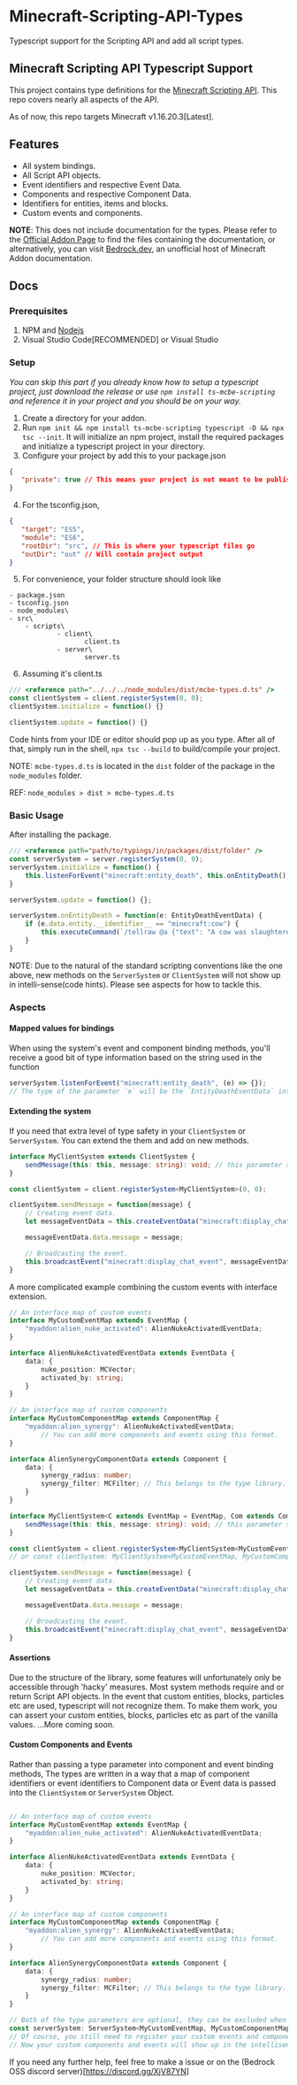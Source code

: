 # Minecraft-Scripting-API-Types
Typescript support for the Scripting API and add all script types.

## Minecraft Scripting API Typescript Support

This project contains type definitions for the [Minecraft Scripting API](https://www.minecraft.net/en-us/article/scripting-api-now-public-beta).  This repo covers nearly all aspects of the API.

As of now, this repo targets Minecraft v1.16.20.3[Latest].


## Features

 - All system bindings.
 - All Script API objects.
 - Event identifiers and respective Event Data.
 - Components and respective Component Data.
 - Identifiers for entities, items and blocks.
 - Custom events and components.

**NOTE**: This does not include documentation for the types. Please refer to the [Official Addon Page](https://www.minecraft.net/en-us/addons) to find the files containing the documentation, or alternatively, you can visit [Bedrock.dev](https://www.bedrock.dev), an unofficial host of Minecraft Addon documentation.
 
 ## Docs

### Prerequisites

 1. NPM and [Nodejs](https://nodejs.org)
 2. Visual Studio Code\[RECOMMENDED\] or Visual Studio
 
 ### Setup
 *You can skip this part if you already know how to setup a typescript project, just download the release or use `npm install ts-mcbe-scripting` and reference it in your project and you should be on your way.*

 1. Create a directory for your addon.
 2. Run `npm init && npm install ts-mcbe-scripting typescript -D && npx tsc --init`. It will initialize an npm project, install the required packages and initialize a typescript project in your directory.
 3. Configure your project by add this to your package.json
 ```JSON
{
    "private": true // This means your project is not meant to be published.
}
 ```
 4. For the tsconfig.json,
 ```json
{
    "target": "ES5",
    "module": "ES6",
    "rootDir": "src", // This is where your typescript files go
    "outDir": "out" // Will contain project output
}
 ```
 5. For convenience, your folder structure should look like
```
- package.json
- tsconfig.json
- node_modules\
- src\
    - scripts\
            - client\
                   client.ts
            - server\
                   server.ts
```
 6. Assuming it's client.ts
```typescript
/// <reference path="../../../node_modules/dist/mcbe-types.d.ts" />
const clientSystem = client.registerSystem(0, 0);
clientSystem.initialize = function() {}

clientSystem.update = function() {}
```
Code hints from your IDE or editor should pop up as you type.
After all of that, simply run in the shell, `npx tsc --build` to build/compile your project.

NOTE: `mcbe-types.d.ts` is located in the `dist` folder of the package in the `node_modules` folder.

REF: `node_modules > dist > mcbe-types.d.ts`

### Basic Usage
After installing the package.
```typescript
/// <reference path="path/to/typings/in/packages/dist/folder" />
const serverSystem = server.registerSystem(0, 0);
serverSystem.initialize = function() {
    this.listenForEvent("minecraft:entity_death", this.onEntityDeath();
}

serverSystem.update = function() {};

serverSystem.onEntityDeath = function(e: EntityDeathEventData) {
    if (e.data.entity.__identifier__ == "minecraft:cow") {
        this.executeCommand(`/tellraw @a {"text": "A cow was slaughtered in a cold blood.", "color": "red"}`, (e) => {});
    }
}
```

NOTE: Due to the natural of the standard scripting conventions like the one above, new methods on the `ServerSystem` or `ClientSystem` will not show up in intelli-sense(code hints). Please see aspects for how to tackle this.

### Aspects

#### Mapped values for bindings
When using the system's event and component binding methods, you'll receive a good bit of type information based on the string used in the function
```typescript
serverSystem.listenForEvent("minecraft:entity_death", (e) => {});
// The type of the parameter `e` will be the `EntityDeathEventData` interface.
```

#### Extending the system
If you need that extra level of type safety in your `ClientSystem` or `ServerSystem`. You can extend the them and add on new methods.

```typescript
interface MyClientSystem extends ClientSystem {
    sendMessage(this: this, message: string): void; // this parameter should be defined so you can use this in the sendMessage method.
}

const clientSystem = client.registerSystem<MyClientSystem>(0, 0);

clientSystem.sendMessage = function(message) {
    // Creating event data.
    let messageEventData = this.createEventData("minecraft:display_chat_event");

    messageEventData.data.message = message;

    // Broadcasting the event.
    this.broadcastEvent("minecraft:display_chat_event", messageEventData);
}
```

A more complicated example combining the custom events with interface extension.
```typescript
// An interface map of custom events
interface MyCustomEventMap extends EventMap {
	"myaddon:alien_nuke_activated": AlienNukeActivatedEventData;
}

interface AlienNukeActivatedEventData extends EventData {
	data: {
		nuke_position: MCVector;
		activated_by: string;
	}
}

// An interface map of custom components
interface MyCustomComponentMap extends ComponentMap {
	"myaddon:alien_synergy": AlienNukeActivatedEventData;
        // You can add more components and events using this format.
}

interface AlienSynergyComponentData extends Component {
	data: {
		synergy_radius: number;
		synergy_filter: MCFilter; // This belongs to the type library.
	}
}

interface MyClientSystem<C extends EventMap = EventMap, Com extends ComponentMap = ComponentMap> extends ClientSystem {
    sendMessage(this: this, message: string): void; // this parameter should be defined so you can use this in the sendMessage method.
}

const clientSystem = client.registerSystem<MyClientSystem<MyCustomEventMap, MyCustomComponentMap>>(0, 0);
// or const clientSystem: MyClientSystem<MyCustomEventMap, MyCustomComponentMap>  = client.registerSystem(0, 0);

clientSystem.sendMessage = function(message) {
    // Creating event data.
    let messageEventData = this.createEventData("minecraft:display_chat_event");

    messageEventData.data.message = message;

    // Broadcasting the event.
    this.broadcastEvent("minecraft:display_chat_event", messageEventData);
}
```

#### Assertions
Due to the structure of the library, some features will unfortunately only be accessible through 'hacky' measures.
Most system methods require and or return Script API objects. In the event that custom entities, blocks, particles etc are used, typescript will not recognize them. To make them work, you can assert your custom entities, blocks, particles etc as part of the vanilla values. 
...More coming soon.

#### Custom Components and Events
Rather than passing a type parameter into component and event binding methods, The types are written in a way that a map of component identifiers or event identifiers to Component data or Event data is passed into the `ClientSystem` or `ServerSystem` Object.

```TypeScript

// An interface map of custom events
interface MyCustomEventMap extends EventMap {
	"myaddon:alien_nuke_activated": AlienNukeActivatedEventData;
}

interface AlienNukeActivatedEventData extends EventData {
	data: {
		nuke_position: MCVector;
		activated_by: string;
	}
}

// An interface map of custom components
interface MyCustomComponentMap extends ComponentMap {
	"myaddon:alien_synergy": AlienNukeActivatedEventData;
        // You can add more components and events using this format.
}

interface AlienSynergyComponentData extends Component {
	data: {
		synergy_radius: number;
		synergy_filter: MCFilter; // This belongs to the type library.
	}
}

// Both of the type parameters are optional, they can be excluded when ever.
const serverSystem: ServerSystem<MyCustomEventMap, MyCustomComponentMap> = server.registerSystem(0, 0); // Yes, It looks hacky but this is how it was intended to be used.
// Of course, you still need to register your custom events and components.
// Now your custom components and events will show up in the intellisense for all related methods.
```

If you need any further help, feel free to make a issue or on the (Bedrock OSS discord server)[https://discord.gg/XjV87YN]
